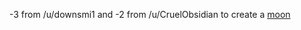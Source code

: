\-3 from /u/downsmi1 and -2 from /u/CruelObsidian to create a [moon](https://www.reddit.com/r/GodhoodWB/comments/foo57w/endless_pantheon_turn_1/flmlr89?utm_source=share&utm_medium=web2x)